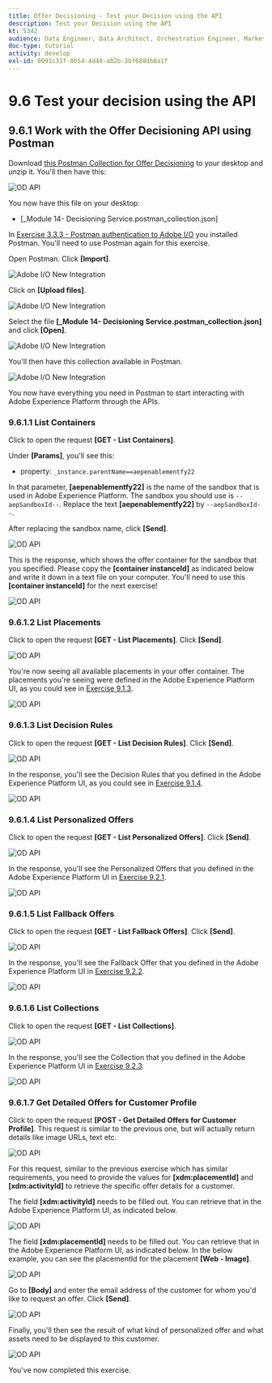 ```yaml
---
title: Offer Decisioning - Test your Decision using the API
description: Test your Decision using the API
kt: 5342
audience: Data Engineer, Data Architect, Orchestration Engineer, Marketer
doc-type: tutorial
activity: develop
exl-id: 0091c31f-0b54-4d40-a82b-3bf688db8a1f
---
```

# 9.6 Test your decision using the API

## 9.6.1 Work with the Offer Decisioning API using Postman

Download [this Postman Collection for Offer Decisioning](../assets/postman/postman_offer-decisioning.zip) to your desktop and unzip it. You'll then have this:

![OD API](./images/unzip.png)

You now have this file on your desktop:

- [_Module 14- Decisioning Service.postman_collection.json]

In [Exercise 3.3.3 - Postman authentication to Adobe I/O](./../module3/ex3.md) you installed Postman. You'll need to use Postman again for this exercise.

Open Postman. Click **[Import]**.

![Adobe I/O New Integration](./images/postmanui.png)

Click on **[Upload files]**.

![Adobe I/O New Integration](./images/pm1.png)

Select the file **[_Module 14- Decisioning Service.postman_collection.json]** and click **[Open]**.

![Adobe I/O New Integration](./images/pm2.png)

You'll then have this collection available in Postman.

![Adobe I/O New Integration](./images/pm3.png)

You now have everything you need in Postman to start interacting with Adobe Experience Platform through the APIs.

### 9.6.1.1 List Containers

Click to open the request **[GET - List Containers]**. 

Under **[Params]**, you'll see this: 

- property: `_instance.parentName==aepenablementfy22`

In that parameter, **[aepenablementfy22]** is the name of the sandbox that is used in Adobe Experience Platform. The sandbox you should use is `--aepSandboxId--`. Replace the text **[aepenablementfy22]** by `--aepSandboxId--`.

After replacing the sandbox name, click **[Send]**.

![OD API](./images/api2.png)

This is the response, which shows the offer container for the sandbox that you specified. Please copy the **[container instanceId]** as indicated below and write it down in a text file on your computer. You'll need to use this **[container instanceId]** for the next exercise!

![OD API](./images/api3.png)

### 9.6.1.2 List Placements

Click to open the request **[GET - List Placements]**. Click **[Send]**.

![OD API](./images/api4.png)

You're now seeing all available placements in your offer container. The placements you're seeing were defined in the Adobe Experience Platform UI, as you could see in [Exercise 9.1.3](./ex1.md).

![OD API](./images/api5.png)

### 9.6.1.3 List Decision Rules

Click to open the request **[GET - List Decision Rules]**. Click **[Send]**.

![OD API](./images/api6.png)

In the response, you'll see the Decision Rules that you defined in the Adobe Experience Platform UI, as you could see in [Exercise 9.1.4](./ex1.md).

![OD API](./images/api7.png)

### 9.6.1.4 List Personalized Offers

Click to open the request **[GET - List Personalized Offers]**. Click **[Send]**.

![OD API](./images/api8.png)

In the response, you'll see the Personalized Offers that you defined in the Adobe Experience Platform UI in [Exercise 9.2.1](./ex2.md).

![OD API](./images/api9.png)

### 9.6.1.5 List Fallback Offers

Click to open the request **[GET - List Fallback Offers]**. Click **[Send]**.

![OD API](./images/api10.png)

In the response, you'll see the Fallback Offer that you defined in the Adobe Experience Platform UI in [Exercise 9.2.2](./ex2.md).

![OD API](./images/api11.png)

### 9.6.1.6 List Collections

Click to open the request **[GET - List Collections]**.

![OD API](./images/api12.png)

In the response, you'll see the Collection that you defined in the Adobe Experience Platform UI in [Exercise 9.2.3](./ex2.md).

![OD API](./images/api13.png)

### 9.6.1.7 Get Detailed Offers for Customer Profile

Click to open the request **[POST - Get Detailed Offers for Customer Profile]**. This request is similar to the previous one, but will actually return details like image URLs, text etc.

![OD API](./images/api23.png)

For this request, similar to the previous exercise which has similar requirements, you need to provide the values for **[xdm:placementId]** and **[xdm:activityId]** to retrieve the specific offer details for a customer.

The field **[xdm:activityId]** needs to be filled out. You can retrieve that in the Adobe Experience Platform UI, as indicated below.

![OD API](./images/activityid.png)

The field **[xdm:placementId]** needs to be filled out. You can retrieve that in the Adobe Experience Platform UI, as indicated below. In the below example, you can see the placementId for the placement **[Web - Image]**.

![OD API](./images/placementid.png)

Go to **[Body]** and enter the email address of the customer for whom you'd like to request an offer. Click **[Send]**.

![OD API](./images/api24.png)

Finally, you'll then see the result of what kind of personalized offer and what assets need to be displayed to this customer.

![OD API](./images/api25.png)

You've now completed this exercise.

